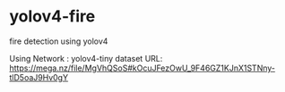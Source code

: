 # yolov4-fire
fire detection using yolov4

Using Network : yolov4-tiny
dataset URL: https://mega.nz/file/MgVhQSoS#kOcuJFezOwU_9F46GZ1KJnX1STNny-tlD5oaJ9Hv0gY
